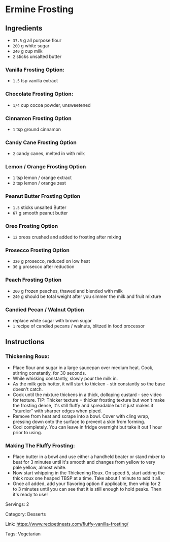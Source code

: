 # Ermine Frosting

## Ingredients

- `37.5` g all purpose flour
- `200` g white sugar
- `240` g cup milk
- `2` sticks unsalted butter


### Vanilla Frosting Option:

- `1.5` tsp vanilla extract

### Chocolate Frosting Option:

- `1/4` cup cocoa powder, unsweetened

### Cinnamon Frosting Option

- `1` tsp ground cinnamon

### Candy Cane Frosting Option

- `2` candy canes, melted in with milk

### Lemon / Orange Frosting Option

- `1` tsp lemon / orange extract
- `2` tsp lemon / orange zest

### Peanut Butter Frosting Option

- `1.5` sticks unsalted Butter
- `67` g smooth peanut butter

### Oreo Frosting Option

- `12` oreos crushed and added to frosting after mixing

### Prosecco Frosting Option

- `320` g prosecco, reduced on low heat
- `30` g prosecco after reduction

### Peach Frosting Option

- `200` g frozen peaches, thawed and blended with milk
- `240` g should be total weight after you simmer the milk and fruit mixture

### Candied Pecan / Walnut Option

- replace white sugar with brown sugar
- `1` recipe of candied pecans / walnuts, blitzed in food processor

## Instructions

### Thickening Roux:

- Place flour and sugar in a large saucepan over medium heat. Cook, stirring constantly, for 30 seconds.
- While whisking constantly, slowly pour the milk in.
- As the milk gets hotter, it will start to thicken - stir constantly so the base doesn't catch.
- Cook until the mixture thickens in a thick, dolloping custard - see video for texture. TIP: Thicker texture = thicker frosting texture but won't make the frosting dense, it's still fluffy and spreadable but it just makes it "sturdier" with sharper edges when piped.
- Remove from heat and scrape into a bowl. Cover with cling wrap, pressing down onto the surface to prevent a skin from forming.
- Cool completely. You can leave in fridge overnight but take it out 1 hour prior to using.

### Making The Fluffy Frosting:

- Place butter in a bowl and use either a handheld beater or stand mixer to beat for 3 minutes until it's smooth and changes from yellow to very pale yellow, almost white.
- Now start whipping in the Thickening Roux. On speed 5, start adding the thick roux one heaped TBSP at a time. Take about 1 minute to add it all.
- Once all added, add your flavoring option if applicable, then whip for 2 to 3 minutes until you can see that it is still enough to hold peaks. Then it's ready to use!

Servings: 2

Category: Desserts

Link: https://www.recipetineats.com/fluffy-vanilla-frosting/

Tags: Vegetarian

